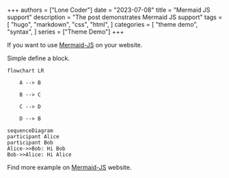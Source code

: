 +++
authors = ["Lone Coder"]
date = "2023-07-08"
title = "Mermaid JS support"
description = "The post demonstrates Mermaid JS support"
tags = [
    "hugo",
    "markdown",
    "css",
    "html",
]
categories = [
    "theme demo",
    "syntax",
]
series = ["Theme Demo"]
+++

If you want to use [Mermaid-JS](https://mermaid-js.github.io/mermaid/#/) on your website.

Simple define a block.

```mermaid
flowchart LR

    A --> B

    B --> C

    C --> D

    D --> B

```

```mermaid
sequenceDiagram
participant Alice
participant Bob
Alice->>Bob: Hi Bob
Bob->>Alice: Hi Alice
```

Find more example on [Mermaid-JS](https://mermaid-js.github.io/mermaid/#/) website.
